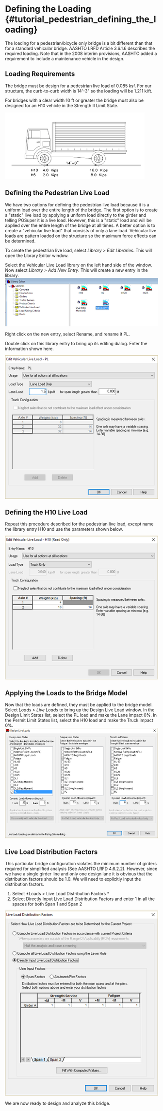 Defining the Loading {#tutorial_pedestrian_defining_the_loading}
============
The loading for a pedestrian/bicycle only bridge is a bit different than that for a standard vehicular bridge. AASHTO LRFD Article 3.6.1.6 describes the required loading. Note that in the 2008 interim provisions, AASHTO added a requirement to include a maintenance vehicle in the design.

Loading Requirements
-------------------
The bridge must be design for a pedestrian live load of 0.085 ksf. For our structure, the curb-to-curb width is 14'-3" so the loading will be 1.211 k/ft. 

For bridges with a clear width 10 ft or greater the bridge must also be designed for an H10 vehicle in the Strength II Limit State.

![](Tutorial_Pedestrian_HTruck.png)

Defining the Pedestrian Live Load
------------------------------------
We have two options for defining the pedestrian live load because it is a uniform load over the entire length of the bridge. The first option is to create a "static" live load by applying a uniform load directly to the girder and telling PGSuper it is a live load. However, this is a "static" load and will be applied over the entire length of the bridge at all times. A better option is to create a "vehicular live load" that consists of only a lane load. Vehicular live loads are pattern loaded on the structure so the maximum force effects can be determined.

To create the pedestrian live load, select *Library > Edit Libraries*. This will open the Library Editor window.

Select the Vehicular Live Load library on the left hand side of the window. Now select *Library > Add New Entry*. This will create a new entry in the library. ![](Tutorial_Pedestrian_New_Entry.png)

Right click on the new entry, select Rename, and rename it PL.

Double click on this library entry to bring up its editing dialog. Enter the information shown here.

![](Tutorial_Pedestrian_Lane_Load.png)

Defining the H10 Live Load
--------------------------
Repeat this procedure described for the pedestrian live load, except name the library entry H10 and use the parameters shown below.

![](Tutorial_Pedestrian_H10.png)

Applying the Loads to the Bridge Model
--------------------------------------
Now that the loads are defined, they must be applied to the bridge model. Select *Loads > Live Loads* to bring up the Design Live Load window. In the Design Limit States list, select the PL load and make the Lane impact 0%. In the Permit Limit States list, select the H10 load and make the Truck impact 0%.
![](Tutorial_Pedestrian_Design_Live_Load.png)

Live Load Distribution Factors
------------------------------
This particular bridge configuration violates the minimum number of girders required for simplified analysis (See AASHTO LRFD 4.6.2.2). However, since we have a single girder line and only one design lane it is obvious that the distribution factors should be 1.0. We will need to explicitly input the distribution factors.

1. Select *Loads > Live Load Distribution Factors *
2. Select Directly Input Live Load Distribution Factors and enter 1 in all the spaces for both Span 1 and Span 2

![](Tutorial_Pedestrian_LLDF.png)

We are now ready to design and analyze this bridge.

